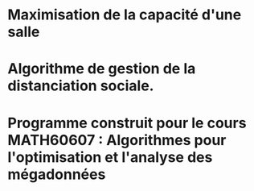 # Maximisation de la capacité d'une salle
# Algorithme de gestion de la distanciation sociale.

# Programme construit pour le cours MATH60607 : Algorithmes pour l'optimisation et l'analyse des mégadonnées
